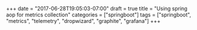 +++
date = "2017-06-28T19:05:03-07:00"
draft = true
title = "Using spring aop for metrics collection"
categories = ["springboot"]
tags = ["springboot", "metrics", "telemetry", "dropwizard", "graphite", "grafana"]
+++


